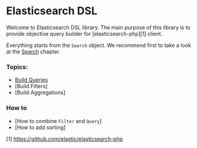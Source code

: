 # Elasticsearch DSL

Welcome to Elasticsearch DSL library. The main purpose of this library is to provide objective query builder for [elasticsearch-php][1] client.

Everything starts from the `Search` object. We recommend first to take a look at the [Search](HowTo/HowToSearch.md) chapter.

### Topics:
- [Build Queries](Query/index.md)
- [Build Filters]
- [Build Aggregations]

### How to
- [How to combine `Filter` and `Query`]
- [How to add sorting]

[1] https://github.com/elastic/elasticsearch-php

